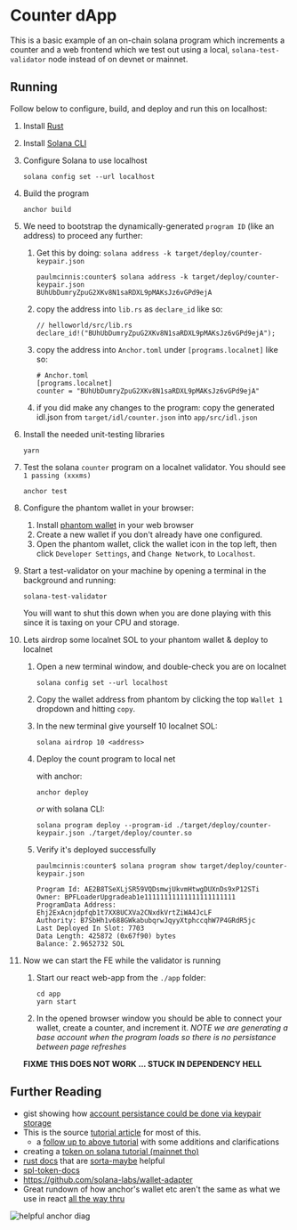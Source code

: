 # Counter dApp

This is a basic example of an on-chain solana program which increments a counter and a web frontend which we test out using a local, `solana-test-validator` node instead of on devnet or mainnet.

## Running

Follow below to configure, build, and deploy and run this on localhost:

1. Install [Rust](https://www.rust-lang.org/tools/install)
1. Install [Solana CLI](https://docs.solana.com/cli/install-solana-cli-tools)
1. Configure Solana to use localhost
   ```
   solana config set --url localhost
   ```
1. Build the program
   ```
   anchor build
   ```
1. We need to bootstrap the dynamically-generated `program ID` (like an address) to proceed any further:

   1. Get this by doing: `solana address -k target/deploy/counter-keypair.json`
      ```
      paulmcinnis:counter$ solana address -k target/deploy/counter-keypair.json
      BUhUbDumryZpuG2XKv8N1saRDXL9pMAKsJz6vGPd9ejA
      ```
   1. copy the address into `lib.rs` as `declare_id` like so:
      ```
      // helloworld/src/lib.rs
      declare_id!("BUhUbDumryZpuG2XKv8N1saRDXL9pMAKsJz6vGPd9ejA");
      ```
   1. copy the address into `Anchor.toml` under `[programs.localnet]` like so:
      ```
      # Anchor.toml
      [programs.localnet]
      counter = "BUhUbDumryZpuG2XKv8N1saRDXL9pMAKsJz6vGPd9ejA"
      ```
   1. if you did make any changes to the program: copy the generated idl.json from `target/idl/counter.json` into `app/src/idl.json`

1. Install the needed unit-testing libraries
   ```
   yarn
   ```
1. Test the solana `counter` program on a localnet validator. You should see `1 passing (xxxms)`
   ```
   anchor test
   ```
1. Configure the phantom wallet in your browser:

   1. Install [phantom wallet](https://phantom.app/download) in your web browser
   1. Create a new wallet if you don't already have one configured.
   1. Open the phantom wallet, click the wallet icon in the top left, then click `Developer Settings`, and `Change Network`, to `Localhost`.

1. Start a test-validator on your machine by opening a terminal in the background and running:
   ```
   solana-test-validator
   ```
   You will want to shut this down when you are done playing with this since it is taxing on your CPU and storage.
1. Lets airdrop some localnet SOL to your phantom wallet & deploy to localnet

   1. Open a new terminal window, and double-check you are on localnet
      ```
      solana config set --url localhost
      ```
   1. Copy the wallet address from phantom by clicking the top `Wallet 1` dropdown and hitting `copy`.
   1. In the new terminal give yourself 10 localnet SOL:

      ```
      solana airdrop 10 <address>
      ```

   1. Deploy the count program to local net

      with anchor:

      ```
      anchor deploy
      ```

      _or_ with solana CLI:

      ```
      solana program deploy --program-id ./target/deploy/counter-keypair.json ./target/deploy/counter.so
      ```

   1. Verify it's deployed successfully

      ```
      paulmcinnis:counter$ solana program show target/deploy/counter-keypair.json

      Program Id: AE2B8TSeXLjSR59VQDsmwjUkvmHtwgDUXnDs9xP12STi
      Owner: BPFLoaderUpgradeab1e11111111111111111111111
      ProgramData Address: Ehj2ExAcnjdpfqb1t7XX8UCXVa2CNxdkVrtZiWA4JcLF
      Authority: B7SbHh1v688GWkabubqrwJqyyXtphccqhW7P4GRdR5jc
      Last Deployed In Slot: 7703
      Data Length: 425872 (0x67f90) bytes
      Balance: 2.9652732 SOL
      ```

1. Now we can start the FE while the validator is running

   1. Start our react web-app from the `./app` folder:
      ```
      cd app
      yarn start
      ```
   1. In the opened browser window you should be able to connect your wallet, create a counter, and increment it. _NOTE we are generating a base account when the program loads so there is no persistance between page refreshes_

   **FIXME THIS DOES NOT WORK ... STUCK IN DEPENDENCY HELL**

## Further Reading

- gist showing how [account persistance could be done via keypair storage](https://gist.github.com/dabit3/7cbd18b8bc4b495c4831f8674902eb42)
- This is the source [tutorial article](https://dev.to/edge-and-node/the-complete-guide-to-full-stack-solana-development-with-react-anchor-rust-and-phantom-3291) for most of this.
  - a [follow up to above tutorial](https://www.8teapi.com/anchor-tutorial-2-2/) with some additions and clarifications
- creating a [token on solana tutorial (mainnet tho)](https://www.brianfriel.xyz/how-to-create-a-token-on-solana/)
- [rust docs](https://docs.rs/solana-program/latest/solana_program/) that are [sorta-maybe](https://docs.solana.com/developing/clients/rust-api) helpful
- [spl-token-docs](https://spl.solana.com/token)
- https://github.com/solana-labs/wallet-adapter
- Great rundown of how anchor's wallet etc aren't the same as what we use in react [all the way thru](https://lorisleiva.com/create-a-solana-dapp-from-scratch/integrating-with-solana-wallets)

![helpful anchor diag](https://lorisleiva.com/assets/articles/2021/1130-solana-8-wallets/diagram-wallet-not-compatible.png)

